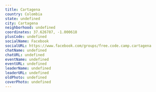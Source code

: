 ```yaml
---
title: Cartagena
country: Colombia
state: undefined
city: Cartagena
neighborhood: undefined
coordinates: 37.626787, -1.000618
plusCode: undefined
socialName: Facebook
socialURL: https://www.facebook.com/groups/free.code.camp.cartagena
chatName: undefined
chatURL: undefined
eventName: undefined
eventURL: undefined
leaderName: undefined
leaderURL: undefined
oldPhoto: undefined
coverPhoto: undefined
---
```

